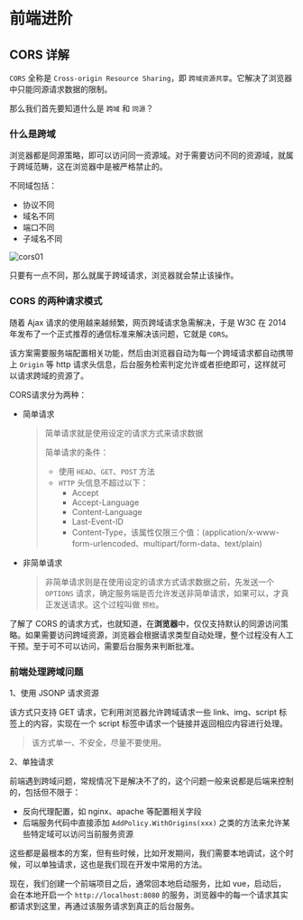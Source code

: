 # 前端进阶

## CORS 详解

`CORS` 全称是 `Cross-origin Resource Sharing`，即 `跨域资源共享`。它解决了浏览器中只能同源请求数据的限制。

那么我们首先要知道什么是 `跨域` 和 `同源`？

### 什么是跨域

浏览器都是同源策略，即可以访问同一资源域。对于需要访问不同的资源域，就属于跨域范畴，这在浏览器中是被严格禁止的。

不同域包括：

- 协议不同
- 域名不同
- 端口不同
- 子域名不同

<img :src="$withBase('/assets/roadmap/frontend/advanced/cors01.png')" alt="cors01">

只要有一点不同，那么就属于跨域请求，浏览器就会禁止该操作。

### CORS 的两种请求模式

随着 Ajax 请求的使用越来越频繁，网页跨域请求急需解决，于是 W3C 在 2014 年发布了一个正式推荐的通信标准来解决该问题，它就是 `CORS`。

该方案需要服务端配置相关功能，然后由浏览器自动为每一个跨域请求都自动携带上 `Origin` 等 http 请求头信息，后台服务检索判定允许或者拒绝即可，这样就可以请求跨域的资源了。

CORS请求分为两种：

- 简单请求
  > 简单请求就是使用设定的请求方式来请求数据
  > 
  > 简单请求的条件：
  > - 使用 `HEAD`、`GET`、`POST` 方法
  > - `HTTP` 头信息不超过以下：
  >   - Accept
  >   - Accept-Language
  >   - Content-Language
  >   - Last-Event-ID
  >   - Content-Type，该属性仅限三个值：(application/x-www-form-urlencoded、multipart/form-data、text/plain)
 
- 非简单请求
  > 非简单请求则是在使用设定的请求方式请求数据之前，先发送一个 `OPTIONS` 请求，确定服务端是否允许发送非简单请求，如果可以，才真正发送请求。这个过程叫做 `预检`。

了解了 CORS 的请求方式，也就知道，在**浏览器**中，仅仅支持默认的同源访问策略。如果需要访问跨域资源，浏览器会根据请求类型自动处理，整个过程没有人工干预。至于可不可以访问，需要后台服务来判断批准。

### 前端处理跨域问题

1、使用 JSONP 请求资源

该方式只支持 GET 请求，它利用浏览器允许跨域请求一些 link、img、script 标签上的内容，实现在一个 script 标签中请求一个链接并返回相应内容进行处理。

> 该方式单一、不安全，尽量不要使用。

2、单独请求

前端遇到跨域问题，常规情况下是解决不了的，这个问题一般来说都是后端来控制的，包括但不限于：

- 反向代理配置，如 nginx、apache 等配置相关字段
- 后端服务代码中直接添加 `AddPolicy.WithOrigins(xxx)` 之类的方法来允许某些特定域可以访问当前服务资源

这些都是最根本的方案，但有些时候，比如开发期间，我们需要本地调试，这个时候，可以单独请求，这也是我们现在开发中常用的方法。

现在，我们创建一个前端项目之后，通常回本地启动服务，比如 vue，启动后，会在本地开启一个 `http://localhost:8080` 的服务，浏览器中的每一个请求其实都请求到这里，再通过该服务请求到真正的后台服务。
